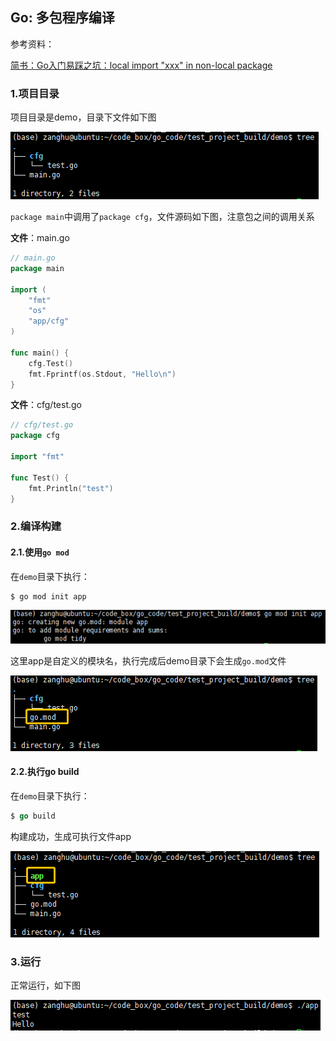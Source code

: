 ## Go: 多包程序编译

参考资料：

[简书：Go入门易踩之坑：local import "xxx" in non-local package](https://www.jianshu.com/p/246ffe580ebd)

### 1.项目目录

项目目录是demo，目录下文件如下图

![](/assets/go001_01.png)

`package main`中调用了`package cfg`，文件源码如下图，注意包之间的调用关系

**文件**：main.go

```go
// main.go
package main

import (
    "fmt"
    "os"
    "app/cfg"
)

func main() {
    cfg.Test()
    fmt.Fprintf(os.Stdout, "Hello\n")
}
```

**文件**：cfg/test.go

```go
// cfg/test.go
package cfg

import "fmt"

func Test() {
    fmt.Println("test")
}
```

### 2.编译构建

#### 2.1.使用`go mod`

在`demo`目录下执行：

```shell
$ go mod init app
```

![](/assets/go001_03.png)

这里app是自定义的模块名，执行完成后demo目录下会生成`go.mod`文件

![](/assets/go001_02.png)

#### 2.2.执行go build

在`demo`目录下执行：

```go
$ go build
```

构建成功，生成可执行文件app

![](/assets/go001_04.png)

### 3.运行

正常运行，如下图

![](/assets/go001_05.png)




